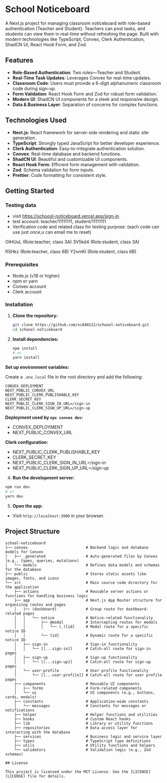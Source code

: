 # School Noticeboard

A Next.js project for managing classroom noticeboard with role-based authentication (Teacher and Student). Teachers can post tasks, and students can view them in real-time without refreshing the page. Built with modern technologies like TypeScript, Convex, Clerk Authentication, ShadCN UI, React Hook Form, and Zod.

## Features

- **Role-Based Authentication**: Two roles—Teacher and Student.
- **Real-Time Task Updates**: Leverages Convex for real-time updates.
- **Classroom Code**: Users must provide a 6-digit alphanumeric classroom code during sign-up.
- **Form Validation**: React Hook Form and Zod for robust form validation.
- **Modern UI**: ShadCN UI components for a sleek and responsive design.
- **Data & Business Layer**: Separation of concerns for complex functions.

## Technologies Used

- **Next.js**: React framework for server-side rendering and static site generation.
- **TypeScript**: Strongly typed JavaScript for better developer experience.
- **Clerk Authentication**: Easy-to-integrate authentication solution.
- **Convex**: Real-time database and backend functions.
- **ShadCN UI**: Beautiful and customizable UI components.
- **React Hook Form**: Efficient form management with validation.
- **Zod**: Schema validation for form inputs.
- **Prettier**: Code formatting for consistent style.

## Getting Started

### Testing data

- visit https://schoool-noticeboard.vercel.app/sign-in
- test account: teacher/11111111, student/11111111
- Verification code and related class for testing purpose: (each code can use just once,u can email me to reset)

OtHUuL (Role:teacher, class 3A)
3V5kd4 (Role:student, class 3A)

fISHkz (Role:teacher, class 6B)
Y2xmKI (Role:student, class 6B)

### Prerequisites

- Node.js (v18 or higher)
- npm or yarn
- Convex account
- Clerk account

### Installation

1. **Clone the repository:**

   ```bash
   git clone https://github.com/xc840122/schoool-noticeboard.git
   cd schoool-noticeboard
   ```

2. **Install dependencies:**

   ```bash
   npm install
   # or
   yarn install
   ```

**Set up environment variables:**

Create a `.env.local` file in the root directory and add the following:

```
CONVEX_DEPLOYMENT
NEXT_PUBLIC_CONVEX_URL
NEXT_PUBLIC_CLERK_PUBLISHABLE_KEY
CLERK_SECRET_KEY
NEXT_PUBLIC_CLERK_SIGN_IN_URL=/sign-in
NEXT_PUBLIC_CLERK_SIGN_UP_URL=/sign-up
```

**Deployment used by `npx convex dev`:**

- CONVEX_DEPLOYMENT
- NEXT_PUBLIC_CONVEX_URL

**Clerk configuration:**

- NEXT_PUBLIC_CLERK_PUBLISHABLE_KEY
- CLERK_SECRET_KEY
- NEXT_PUBLIC_CLERK_SIGN_IN_URL=/sign-in
- NEXT_PUBLIC_CLERK_SIGN_UP_URL=/sign-up

4. **Run the development server:**

```bash
npm run dev
# or
yarn dev
```

5. **Open the app:**

- Visit `http://localhost:3000` in your browser.

## Project Structure

```
school-noticeboard
├── convex                          # Backend logic and database models for Convex
│   ├── _generated                  # Auto-generated files by Convex (e.g., types, queries, mutations)
│   └── models                      # Defines data models and schemas for the database
├── public                          # Stores static assets like images, fonts, and icons
└── src                             # Main source code directory for the application
    ├── actions                     # Reusable server actions or functions for handling business logic
    ├── app                         # Next.js App Router structure for organizing routes and pages
    │   ├── (dashboard)             # Group route for dashboard-related pages
    │   │   └── notice              # Notice-related functionality
    │   │       ├── @modal          # Intercepting routes for modals
    │   │       │   └── (.)[id]     # Modal route for a specific notice ID
    │   │       └── [id]            # Dynamic route for a specific notice ID
    │   ├── sign-in                 # Sign-in functionality
    │   │   └── [[...sign-in]]      # Catch-all route for sign-in pages
    │   ├── sign-up                 # Sign-up functionality
    │   │   └── [[...sign-up]]      # Catch-all route for sign-up pages
    │   └── user-profile            # User profile functionality
    │       └── [[...user-profile]] # Catch-all route for user profile pages
    ├── components                  # Reusable UI components
    │   ├── forms                   # Form-related components
    │   └── ui                      # UI components (e.g., buttons, cards, modals)
    ├── constants                   # Application-wide constants
    │   └── messages                # Constants for messages or notifications
    ├── helper                      # Helper functions and utilities
    ├── hooks                       # Custom React hooks
    ├── lib                         # Library or utility functions
    ├── repositories                # Data access layer for interacting with the database
    ├── services                    # Business logic and service layer
    ├── types                       # TypeScript type definitions
    ├── utils                       # Utility functions and helpers
    └── validators                  # Validation logic (e.g., Zod schemas)

## License

This project is licensed under the MIT License. See the [LICENSE](LICENSE) file for details.
```
